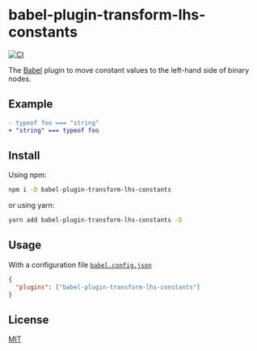 # babel-plugin-transform-lhs-constants

[![CI](https://github.com/shoonia/babel-plugin-transform-lhs-constants/actions/workflows/ci.yml/badge.svg)](https://github.com/shoonia/babel-plugin-transform-lhs-constants/actions/workflows/ci.yml)

The [Babel](https://babeljs.io/) plugin to move constant values to the left-hand side of binary nodes.

## Example

```diff
- typeof foo === "string"
+ "string" === typeof foo
```

## Install

Using npm:

```bash
npm i -D babel-plugin-transform-lhs-constants
```
or using yarn:

```bash
yarn add babel-plugin-transform-lhs-constants -D
```

## Usage

With a configuration file [`babel.config.json`](https://babel.dev/docs/config-files#project-wide-configuration)

```json
{
  "plugins": ["babel-plugin-transform-lhs-constants"]
}
```

## License
[MIT](./LICENSE)
